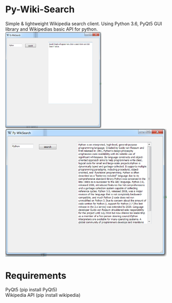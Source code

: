 # Py-Wiki-Search
Simple &amp; lightweight Wikipedia search client. Using Python 3.6, PyQt5 GUI library and Wikipedias basic API for python.
<img src="Capture.PNG" width="300" height="300"></img>
<img src="Capture2.PNG" width="" height=""></img>

# Requirements 
PyQt5 (pip install PyQt5)
<br>
Wikipedia API (pip install wikipedia)
